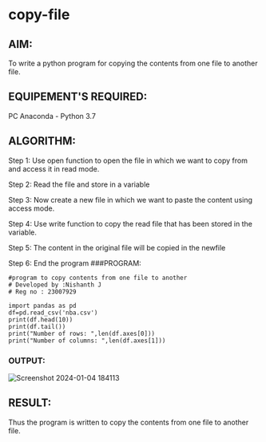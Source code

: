 # copy-file
## AIM:
To write a python program for copying the contents from one file to another file.
## EQUIPEMENT'S REQUIRED: 
PC
Anaconda - Python 3.7
## ALGORITHM: 
Step 1:
Use open function to open the file in which we want to copy from and access it in read mode.

Step 2:
Read the file and store in a variable

Step 3:
Now create a new file in which we want to paste the content using access mode.

Step 4:
Use write function to copy the read file that has been stored in the variable.

Step 5:
The content in the original file will be copied in the newfile

Step 6:
End the program
###PROGRAM:
~~~
#program to copy contents from one file to another
# Developed by :Nishanth J
# Reg no : 23007929

import pandas as pd
df=pd.read_csv('nba.csv')
print(df.head(10))
print(df.tail())
print("Number of rows: ",len(df.axes[0]))
print("Number of columns: ",len(df.axes[1]))
~~~
### OUTPUT:
![Screenshot 2024-01-04 184113](https://github.com/Nishanth-018/copy-file/assets/149347651/6aec4b78-8793-4688-85de-4814e5ed5c6c)





## RESULT:
Thus the program is written to copy the contents from one file to another file.
